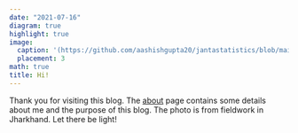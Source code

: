 ```yaml
---
date: "2021-07-16"
diagram: true
highlight: true
image:
  caption: '(https://github.com/aashishgupta20/jantastatistics/blob/main/content/post/Hi!/ratu_lamp2.jpg)'
  placement: 3
math: true
title: Hi!
---
```


Thank you for visiting this blog. The [about](/about) page contains some details about me and the purpose of this blog. The photo is from fieldwork in Jharkhand. Let there be light! 